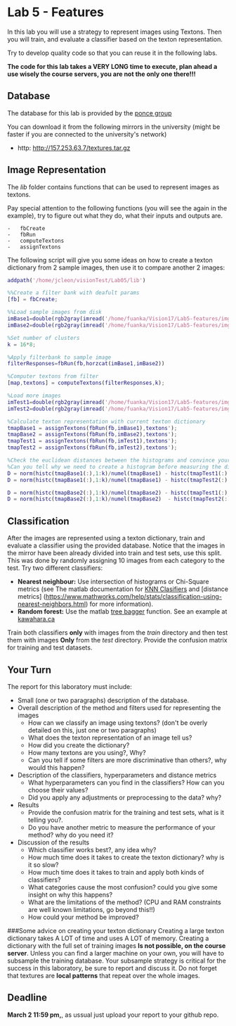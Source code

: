 # Lab 5 - Features 

In this lab you will use a strategy to represent images using Textons. Then you will train, and evaluate a classifier based on the texton representation. 

Try to develop quality code so that you can reuse it in the following labs.

**The code for this lab takes a VERY LONG time to execute, plan ahead a use wisely the course servers, you are not the only one there!!!**

## Database

The database for this lab is provided by the [ponce group](http://www-cvr.ai.uiuc.edu/ponce_grp/data/)

You can download it from the following mirrors in the university (might be faster if you are connected to the university's network)

-   http: http://157.253.63.7/textures.tar.gz
    
## Image Representation

The *lib* folder contains functions that can be used to represent images as textons.

Pay special attention to the following functions (you will see the again in the example), try to figure out what they do, what their inputs and outputs are.

    -   fbCreate
    -   fbRun
    -   computeTextons
    -   assignTextons

The following script will give you some ideas on how to create a texton dictionary from 2 sample images, then use it  to compare another 2 images:

```Matlab
addpath('/home/jcleon/visionTest/Lab05/lib')

%%Create a filter bank with deafult params
[fb] = fbCreate;

%%Load sample images from disk
imBase1=double(rgb2gray(imread('/home/fuanka/Vision17/Lab5-features/img/person1.bmp')))/255;
imBase2=double(rgb2gray(imread('/home/fuanka/Vision17/Lab5-features/img/goat1.bmp')))/255;

%Set number of clusters
k = 16*8;

%Apply filterbank to sample image
filterResponses=fbRun(fb,horzcat(imBase1,imBase2))

%Computer textons from filter
[map,textons] = computeTextons(filterResponses,k);

%Load more images
imTest1=double(rgb2gray(imread('/home/fuanka/Vision17/Lab5-features/img/person2.bmp')))/255;
imTest2=double(rgb2gray(imread('/home/fuanka/Vision17/Lab5-features/img/goat2.bmp')))/255;

%Calculate texton representation with current texton dictionary
tmapBase1 = assignTextons(fbRun(fb,imBase1),textons');
tmapBase2 = assignTextons(fbRun(fb,imBase2),textons');
tmapTest1 = assignTextons(fbRun(fb,imTest1),textons');
tmapTest2 = assignTextons(fbRun(fb,imTest2),textons');

%Check the euclidean distances between the histograms and convince yourself that the images of the goats are closer because they have similar texture pattern
%Can you tell why we need to create a histogram before measuring the distance?
D = norm(histc(tmapBase1(:),1:k)/numel(tmapBase1) - histc(tmapTest1(:),1:k)/numel(tmapTest1))
D = norm(histc(tmapBase1(:),1:k)/numel(tmapBase1) - histc(tmapTest2(:),1:k)/numel(tmapTest2))

D = norm(histc(tmapBase2(:),1:k)/numel(tmapBase2) - histc(tmapTest1(:),1:k)/numel(tmapTest1))
D = norm(histc(tmapBase2(:),1:k)/numel(tmapBase2)  - histc(tmapTest2(:),1:k)/numel(tmapTest2))
```
    
## Classification

After the images are represented using a texton dictionary, train and evaluate a classifier using the provided database. Notice that the images in the mirror have been already divided into train and test sets, use this split. This was done by randomly assigning 10 images from each category to the test. Try two different classifiers:

-   **Nearest neighbour:** Use intersection of histograms or Chi-Square metrics (see The matlab documentation for  [KNN Clasifiers](https://www.mathworks.com/help/stats/classification-using-nearest-neighbors.html#btap7k2) and [distance metrics] (https://www.mathworks.com/help/stats/classification-using-nearest-neighbors.html)
    for more information).
-   **Random forest:** Use the matlab [tree bagger](http://www.mathworks.com/help/stats/treebagger.html) function. See an example at [kawahara.ca](http://kawahara.ca/matlab-treebagger-example/)

Train both classifiers **only** with images from the *train* directory and then test them with images **Only** from the *test* directory. Provide the confusion matrix for training and test datasets. 

## Your Turn

The report for this laboratory must include:

-   Small (one or two paragraphs) description of the database.
-   Overall description of the method and filters used for representing the images
    -   How can we classify an image using textons? (don't be overly detailed on this, just one or two paragraphs)
    -   What does the texton representation of an image tell us?
    -   How did you create the dictionary?
    -   How many textons are you using?, Why?
    -   Can you tell if some filters are more discriminative than others?, why would this happen?    
-   Description of the classifiers, hyperparameters and distance metrics
    -   What hyperparameters can you find in the classifiers? How can you choose their values?
    -   Did you apply any adjustments or preprocessing to the data? why?
-   Results
    - Provide the confusion matrix for the training and test sets, what is it telling you?. 
    - Do you have another metric to measure the performance of your method? why do you need it?
-   Discussion of the results
    -   Which classifier works best?, any idea why?
    -   How much time does it takes to create the texton dictionary? why is it so slow?
    -   How much time does it takes to train and apply both kinds of classifiers?
    -   What categories cause the most confusion? could you give some insight on why this happens?
    -   What are the limitations of the method? (CPU and RAM constraints are well known limitations, go beyond this!!)
    -   How could your method be improved?

###Some advice on creating your texton dictionary
Creating a large texton dictionary takes A LOT of time and uses A LOT of memory. Creating a dictionary with the full set of training images **Is not possible, on the course server**. Unless you can find a larger machine on your own, you will have to subsample the training database. Your subsample strategy is critical for the success in this laboratory, be sure to report and discuss it. Do not forget that textures are **local patterns** that repeat over the whole images.


## Deadline 
**March 2 11:59 pm,**, as ussual just upload your report to your github repo.



